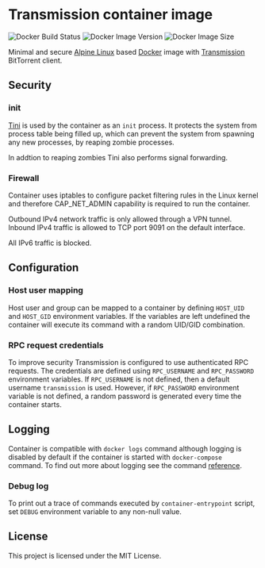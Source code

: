 # Transmission container image

![Docker Build Status](https://img.shields.io/docker/cloud/build/0x022b/transmission?style=flat-square)
![Docker Image Version](https://img.shields.io/docker/v/0x022b/transmission?sort=semver&style=flat-square)
![Docker Image Size](https://img.shields.io/docker/image-size/0x022b/transmission?sort=semver&style=flat-square)

Minimal and secure [Alpine Linux][alpine] based [Docker][docker] image with
[Transmission][transmission] BitTorrent client.

## Security

### init

[Tini][tini] is used by the container as an `init` process. It protects the system
from process table being filled up, which can prevent the system from spawning any
new processes, by reaping zombie processes.

In addtion to reaping zombies Tini also performs signal forwarding.

### Firewall

Container uses iptables to configure packet filtering rules in the Linux kernel
and therefore CAP_NET_ADMIN capability is required to run the container.

Outbound IPv4 network traffic is only allowed through a VPN tunnel. Inbound IPv4
traffic is allowed to TCP port 9091 on the default interface.

All IPv6 traffic is blocked.

## Configuration

### Host user mapping

Host user and group can be mapped to a container by defining `HOST_UID` and
`HOST_GID` environment variables. If the variables are left undefined the
container will execute its command with a random UID/GID combination.

### RPC request credentials

To improve security Transmission is configured to use authenticated RPC
requests. The credentials are defined using `RPC_USERNAME` and `RPC_PASSWORD`
environment variables. If `RPC_USERNAME` is not defined, then a default username
`transmission` is used. However, if `RPC_PASSWORD` environment variable is not
defined, a random password is generated every time the container starts.

## Logging

Container is compatible with `docker logs` command although logging is disabled
by default if the container is started with `docker-compose` command. To find
out more about logging see the command [reference][docker-logs].

### Debug log

To print out a trace of commands executed by `container-entrypoint` script,
set `DEBUG` environment variable to any non-null value.

## License

This project is licensed under the MIT License.

[alpine]: https://alpinelinux.org/
[docker]: https://www.docker.com/
[transmission]: https://transmissionbt.com/
[docker-logs]: https://docs.docker.com/engine/reference/commandline/logs/
[tini]: https://github.com/krallin/tini
